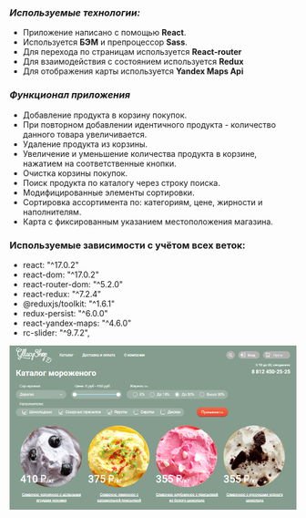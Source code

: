 
### *Используемые технологии:*

* Приложение написано с помощью **React**.
* Используется **БЭМ** и препроцессор **Sass**.
* Для перехода по страницам используется **React-router**
* Для взаимодействия с состоянием используется **Redux**
* Для отображения карты используется **Yandex Maps Api**

### *Функционал приложения*
   - Добавление продукта в корзину покупок.
   - При повторном добавлении идентичного продукта - количество данного товара увеличивается.
   - Удаление продукта из корзины.
   - Увеличение и уменьшение количества продукта в корзине, нажатием на соответственные кнопки.
   - Очистка корзины покупок.
   - Поиск продукта по каталогу через строку поиска.
   - Модифицированные элементы сортировки.
   - Сортировка ассортимента по: категориям, цене, жирности и наполнителям.
   - Карта с фиксированным указанием местоположения магазина.

### Используемые зависимости с учётом всех веток:
- react: "^17.0.2"
- react-dom: "^17.0.2"
- react-router-dom: "^5.2.0"
- react-redux: "^7.2.4"
- @reduxjs/toolkit: "^1.6.1"
- redux-persist: "^6.0.0"
- react-yandex-maps: "^4.6.0"
- rc-slider: "^9.7.2",


<img src="https://github.com/arturvolokhin/images/blob/main/scrinshots/icecream-shop.png"></img>
